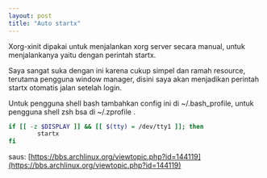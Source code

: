 ```yaml
---
layout: post
title: "Auto startx"
---
```

Xorg-xinit dipakai untuk menjalankan xorg server secara manual, untuk menjalankanya yaitu dengan perintah startx.

Saya sangat suka dengan ini karena cukup simpel dan ramah resource, terutama pengguna window manager, disini saya akan menjadikan perintah startx otomatis jalan setelah login.

Untuk pengguna shell bash tambahkan config ini di ~/.bash_profile, untuk pengguna shell zsh bsa di ~/.zprofile .

```bash
if [[ -z $DISPLAY ]] && [[ $(tty) = /dev/tty1 ]]; then
        startx
fi
```
saus: [https://bbs.archlinux.org/viewtopic.php?id=144119](https://bbs.archlinux.org/viewtopic.php?id=144119)
